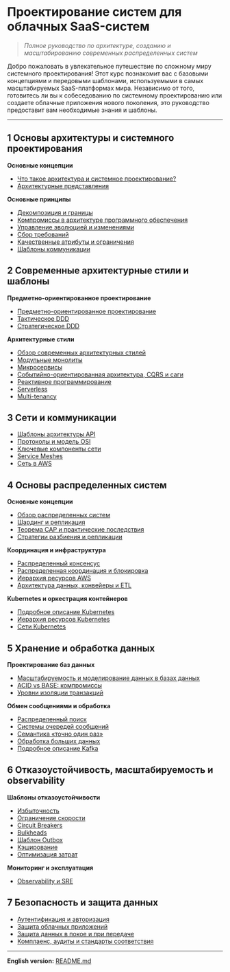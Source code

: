 # Проектирование систем для облачных SaaS-систем
  
> *Полное руководство по архитектуре, созданию и масштабированию современных распределенных систем*
  
Добро пожаловать в увлекательное путешествие по сложному миру системного проектирования! Этот курс познакомит вас с базовыми концепциями и передовыми шаблонами, используемыми в самых масштабируемых SaaS-платформах мира. Независимо от того, готовитесь ли вы к собеседованию по системному проектированию или создаете облачные приложения нового поколения, это руководство предоставит вам необходимые знания и шаблоны.
  
---
  
## 1 Основы архитектуры и системного проектирования
  
**Основные концепции**
- [Что такое архитектура и системное проектирование?](1_architecture_basics/what_is_architecture_system_design_ru.md)
- [Архитектурные представления](1_architecture_basics/architectural_views_ru.md)
  
**Основные принципы**
- [Декомпозиция и границы](1_architecture_basics/decomposition_boundaries_ru.md)
- [Компромиссы в архитектуре программного обеспечения](1_architecture_basics/architecture_tradeoffs_ru.md)
- [Управление эволюцией и изменениями](1_architecture_basics/evolution_change_management_ru.md)
- [Сбор требований](1_architecture_basics/requirements_ru.md)
- [Качественные атрибуты и ограничения](1_architecture_basics/quality_attributes_constraints_ru.md)
- [Шаблоны коммуникации](1_architecture_basics/communication_patterns_ru.md)
  
## 2 Современные архитектурные стили и шаблоны
  
**Предметно-ориентированное проектирование**
- [Предметно-ориентированное проектирование](2_architectural_patterns/domain_driven_design_ru.md)
- [Тактическое DDD](2_architectural_patterns/tactical_ddd_ru.md)
- [Стратегическое DDD](2_architectural_patterns/strategic_ddd_ru.md)
  
**Архитектурные стили**
- [Обзор современных архитектурных стилей](2_architectural_patterns/modern_architectural_styles_ru.md)
- [Модульные монолиты](2_architectural_patterns/modular_monoliths_ru.md)
- [Микросервисы](2_architectural_patterns/microservices_ru.md)
- [Событийно-ориентированная архитектура, CQRS и саги](2_architectural_patterns/eda_ru.md)
- [Реактивное программирование](2_architectural_patterns/reactive_ru.md)
- [Serverless](2_architectural_patterns/serverless_ru.md)
- [Multi-tenancy](2_architectural_patterns/multi-tenancy_ru.md)
  
## 3 Сети и коммуникации
  
- [Шаблоны архитектуры API](3_network_and_communication/api_architecture_ru.md)
- [Протоколы и модель OSI](3_network_and_communication/protocols_osi_model_ru.md)
- [Ключевые компоненты сети](3_network_and_communication/network_components_ru.md)
- [Service Meshes](3_network_and_communication/service_meshes_ru.md)
- [Сеть в AWS](3_network_and_communication/network_aws_ru.md)
  
## 4 Основы распределенных систем
  
**Основные концепции**
- [Обзор распределенных систем](4_distributed_systems/overview_ru.md)
- [Шардинг и репликация](4_distributed_systems/sharding_replication_ru.md)
- [Теорема CAP и практические последствия](4_distributed_systems/cap_ru.md)
- [Стратегии разбиения и репликации](4_distributed_systems/DBs_ru.md)
  
**Координация и инфраструктура**
- [Распределенный консенсус](4_distributed_systems/consensus_ru.md)
- [Распределенная координация и блокировка](4_distributed_systems/Locks_ru.md)
- [Иерархия ресурсов AWS](4_distributed_systems/aws_resource_hierarchy_guide_ru.md)
- [Архитектура данных, конвейеры и ETL](5_data_storage/data_architecture_ru.md)
  
**Kubernetes и оркестрация контейнеров**
- [Подробное описание Kubernetes](4_distributed_systems/kubernetes_architecture_ru.md)
- [Иерархия ресурсов Kubernetes](4_distributed_systems/kubernetes_resource_hierarchy_guide_ru.md)
- [Сети Kubernetes](4_distributed_systems/kubernetes_networking_ru.md)
  
## 5 Хранение и обработка данных
  
**Проектирование баз данных**
- [Масштабируемость и моделирование данных в базах данных](5_data_storage/scalability_db_ru.md)
- [ACID vs BASE: компромиссы](5_data_storage/acid_base_ru.md)
- [Уровни изоляции транзакций](5_data_storage/isolation_levels_ru.md)
  
**Обмен сообщениями и обработка**
- [Распределенный поиск](5_data_storage/distributed_search_ru.md)
- [Системы очередей сообщений](5_data_storage/message_brokers_ru.md)
- [Семантика «точно один раз»](5_data_storage/exactly_once_ru.md)
- [Обработка больших данных](5_data_storage/big_data_ru.md)
- [Подробное описание Kafka](5_data_storage/kafka_deep_dive_ru.md)
  
## 6 Отказоустойчивость, масштабируемость и observability
  
**Шаблоны отказоустойчивости**
- [Избыточность](6_fault_tolerance/redundancy_ru.md)
- [Ограничение скорости](6_fault_tolerance/rate_limiting_ru.md)
- [Circuit Breakers](6_fault_tolerance/circuit_breakers_ru.md)
- [Bulkheads](6_fault_tolerance/bulkheads_ru.md)
- [Шаблон Outbox](6_fault_tolerance/outbox_pattern_ru.md)
- [Кэширование](6_fault_tolerance/cache_ru.md)
- [Оптимизация затрат](6_fault_tolerance/cost_optimization_ru.md)
  
**Мониторинг и эксплуатация**
- [Observability и SRE](6_fault_tolerance/observability_and_sre_ru.md)
  
## 7 Безопасность и защита данных
  
- [Аутентификация и авторизация](7_security_and_data_protection/auth_ru.md)
- [Защита облачных приложений](7_security_and_data_protection/securing_ru.md)
- [Защита данных в покое и при передаче](7_security_and_data_protection/securing_rest_transit_ru.md)
- [Комплаенс, аудиты и стандарты соответствия](7_security_and_data_protection/compliance_ru.md)
  
---
  
**English version:** [README.md](README.md)